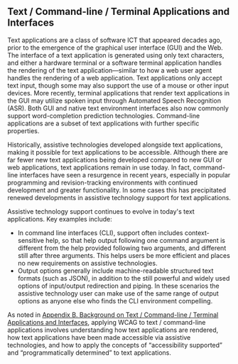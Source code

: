 Text / Command-line / Terminal Applications and Interfaces
----------------------------------------------------------

Text applications are a class of software ICT that appeared decades ago, prior to the emergence of the graphical user interface (GUI) and the Web. The interface of a text application is generated using only text characters, and either a hardware terminal or a software terminal application handles the rendering of the text application—similar to how a web user agent handles the rendering of a web application. Text applications only accept text input, though some may also support the use of a mouse or other input devices. More recently, terminal applications that render text applications in the GUI may utilize spoken input through Automated Speech Recognition (ASR). Both GUI and native text environment interfaces also now commonly support word-completion prediction technologies. Command-line applications are a subset of text applications with further specific properties.

Historically, assistive technologies developed alongside text applications, making it possible for text applications to be accessible. Although there are far fewer new text applications being developed compared to new GUI or web applications, text applications remain in use today. In fact, command-line interfaces have seen a resurgence in recent years, especially in popular programming and revision-tracking environments with continued development and greater functionality. In some cases this has precipitated renewed developments in assistive technology support for text applications.

Assistive technology support continues to evolve in today's text applications. Key examples include:

* In command line interfaces (CLI), support often includes context-sensitive help, so that help output following one command argument is different from the help provided following two arguments, and different still after three arguments. This helps users be more efficient and places no new requirements on assistive technologies.
* Output options generally include machine-readable structured text formats (such as JSON), in addition to the still powerful and widely used options of input/output redirection and piping. In these scenarios the assistive technology user can make use of the same range of output options as anyone else who finds the CLI environment compelling.
 
As noted in [Appendix B. Background on Text / Command-line / Terminal Applications and Interfaces](#background-on-text-command-line-terminal-applications-and-interfaces), applying WCAG to text / command-line applications involves understanding how text applications are rendered, how text applications have been made accessible via assistive technologies, and how to apply the concepts of “accessibility supported” and “programmatically determined” to text applications.
